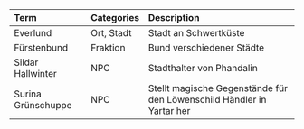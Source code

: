 
| Term               | Categories | Description                                                           |
| :----------------- | :--------- | :-------------------------------------------------------------------- |
| Everlund           | Ort, Stadt | Stadt an Schwertküste                                                 |
| Fürstenbund        | Fraktion   | Bund verschiedener Städte                                             |
| Sildar Hallwinter  | NPC        | Stadthalter von Phandalin                                             |
| Surina Grünschuppe | NPC        | Stellt magische Gegenstände für den Löwenschild Händler in Yartar her |